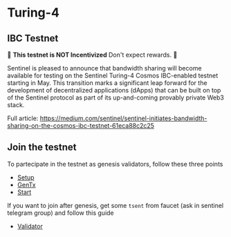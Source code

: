 # Turing-4

## IBC Testnet

🚨 **This testnet is NOT Incentivized** Don't expect rewards. 🚨

Sentinel is pleased to announce that bandwidth sharing will become available for testing on the Sentinel Turing-4 Cosmos IBC-enabled testnet starting in May. This transition marks a significant leap forward for the development of decentralized applications (dApps) that can be built on top of the Sentinel protocol as part of its up-and-coming provably private Web3 stack.

Full article: https://medium.com/sentinel/sentinel-initiates-bandwidth-sharing-on-the-cosmos-ibc-testnet-61eca88c2c25

## Join the testnet

To partecipate in the testnet as genesis validators, follow these three points

- [Setup](https://github.com/sentinel-official/docs/tree/master/guides/testnets/turing-3/SETUP.md "Setup")
- [GenTx](https://github.com/sentinel-official/docs/tree/master/guides/testnets/turing-3/GENTX.md "GenTx")
- [Start](https://github.com/sentinel-official/docs/tree/master/guides/testnets/turing-3/START.md "Start")

If you want to join after genesis, get some `tsent` from faucet (ask in sentinel telegram group) and follow this guide

- [Validator](https://github.com/sentinel-official/docs/tree/master/guides/testnets/turing-3/VALIDATOR.md "Validator")
